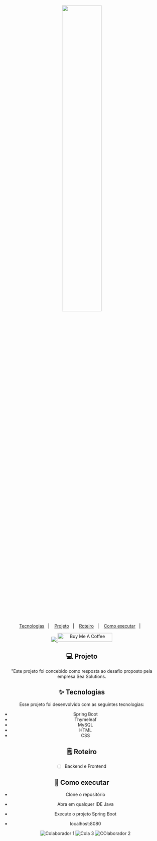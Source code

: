 <h1 align="center">
 <img src="https://p3k.com.br/wp-content/uploads/2022/05/P3K_employee-experience-a-importancia-de-promove-lo-1024x624.png" width="50%">

</h1>
<p align="center"  width="30%">
  <a href="#-tecnologias">Tecnologias</a>&nbsp;&nbsp;&nbsp;|&nbsp;&nbsp;&nbsp;
  <a href="#-projeto">Projeto</a>&nbsp;&nbsp;&nbsp;|&nbsp;&nbsp;&nbsp;
  <a href="#-solução">Roteiro</a>&nbsp;&nbsp;&nbsp;|&nbsp;&nbsp;&nbsp;
  <a href="#-como-executar">Como executar</a>&nbsp;&nbsp;&nbsp;|&nbsp;&nbsp;&nbsp;
</p>


<div align="center"> 
  <a href="https://www.linkedin.com/in/ze-ricardo/">
     <img src="https://img.shields.io/badge/LinkedIn-0077B5?style=for-the-badge&logo=linkedin&logoColor=white">
  </a>
    <a href="https://www.buymeacoffee.com/codeandmusic" target="_blank"><img src="https://cdn.buymeacoffee.com/buttons/default-orange.png" alt="Buy Me A Coffee" height="28" width="174"></a>

<br>

## 💻 Projeto

"Este projeto foi concebido como resposta ao desafio proposto pela empresa Sea Solutions.

## ✨ Tecnologias

Esse projeto foi desenvolvido com as seguintes tecnologias:

- Spring Boot
- Thymeleaf
- MySQL
- HTML
- CSS

## 🗒️ Roteiro

- [ ] Backend e Frontend


## 🚀 Como executar

- Clone o repositório
- Abra em qualquer IDE Java
- Execute o projeto Spring Boot
- localhost:8080

  ![Colaborador 1](https://github.com/ricardoricarte/colaboradores/assets/56279938/93d835e1-7c01-48f6-a25a-56d8ca7d1906)
  ![Cola 3](https://github.com/ricardoricarte/colaboradores/assets/56279938/22b1690c-6e40-4f13-9d0c-4601dea0f7a6)
  ![COlaborador 2](https://github.com/ricardoricarte/colaboradores/assets/56279938/f0634a1d-ea6a-4aa1-9a5a-1000af3fa3e3)

  

